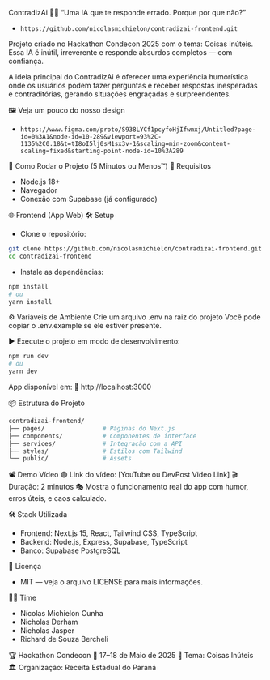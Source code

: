 ContradizAi 🤖💬
“Uma IA que te responde errado. Porque por que não?”
- `https://github.com/nicolasmichielon/contradizai-frontend.git`

Projeto criado no Hackathon Condecon 2025 com o tema: Coisas inúteis.
Essa IA é inútil, irreverente e responde absurdos completos — com confiança.

A ideia principal do ContradizAi é oferecer uma experiência humorística onde os usuários podem fazer perguntas e receber respostas inesperadas e contraditórias, gerando situações engraçadas e surpreendentes.


🖼️ Veja um pouco do nosso design
- `https://www.figma.com/proto/S938LYCf1pcyfoHjIfwmxj/Untitled?page-id=0%3A1&node-id=10-289&viewport=93%2C-1135%2C0.18&t=tI8oI5lj0sM1sx3v-1&scaling=min-zoom&content-scaling=fixed&starting-point-node-id=10%3A289`

🔧 Como Rodar o Projeto (5 Minutos ou Menos™)
🧠 Requisitos
- Node.js 18+
- Navegador
- Conexão com Supabase (já configurado)

🌐 Frontend (App Web)
🛠 Setup
- Clone o repositório:
```bash
git clone https://github.com/nicolasmichielon/contradizai-frontend.git
cd contradizai-frontend
```
- Instale as dependências:
```bash
npm install
# ou
yarn install
```
⚙️ Variáveis de Ambiente
Crie um arquivo .env na raiz do projeto
Você pode copiar o .env.example se ele estiver presente.

▶️ Execute o projeto em modo de desenvolvimento:
```bash
npm run dev
# ou
yarn dev
```
App disponível em:
📍 http://localhost:3000

📦 Estrutura do Projeto
```bash
contradizai-frontend/
├── pages/                # Páginas do Next.js
├── components/           # Componentes de interface
├── services/             # Integração com a API
├── styles/               # Estilos com Tailwind
└── public/               # Assets
```
📽️ Demo Vídeo
🟣 Link do vídeo: [YouTube ou DevPost Video Link]
🎬 Duração: 2 minutos
🎭 Mostra o funcionamento real do app com humor, erros úteis, e caos calculado.

🛠️ Stack Utilizada
- Frontend: Next.js 15, React, Tailwind CSS, TypeScript
- Backend: Node.js, Express, Supabase, TypeScript
- Banco: Supabase PostgreSQL

📝 Licença
- MIT — veja o arquivo LICENSE para mais informações.

👨‍💻 Time
- Nícolas Michielon Cunha
- Nicholas Derham
- Nicholas Jasper
- Richard de Souza Bercheli

🏆 Hackathon Condecon
📍 17–18 de Maio de 2025
🎯 Tema: Coisas Inúteis
🏛️ Organização: Receita Estadual do Paraná